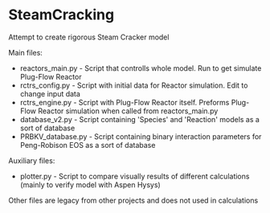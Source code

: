 # SteamCracking
Attempt to create rigorous Steam Cracker model

Main files:
  - reactors_main.py - Script that controlls whole model. Run to get simulate Plug-Flow Reactor
  - rctrs_config.py - Script with initial data for Reactor simulation. Edit to change input data
  - rctrs_engine.py - Script with Plug-Flow Reactor itself. Preforms Plug-Flow Reactor simulation when called from reactors_main.py
  - database_v2.py - Script containing 'Species' and 'Reaction' models as a sort of database
  - PRBKV_database.py - Script containing binary interaction parameters for Peng-Robison EOS as a sort of database

Auxiliary files:
  - plotter.py - Script to compare visually results of different calculations (mainly to verify model with Aspen Hysys)

Other files are legacy from other projects and does not used in calculations
